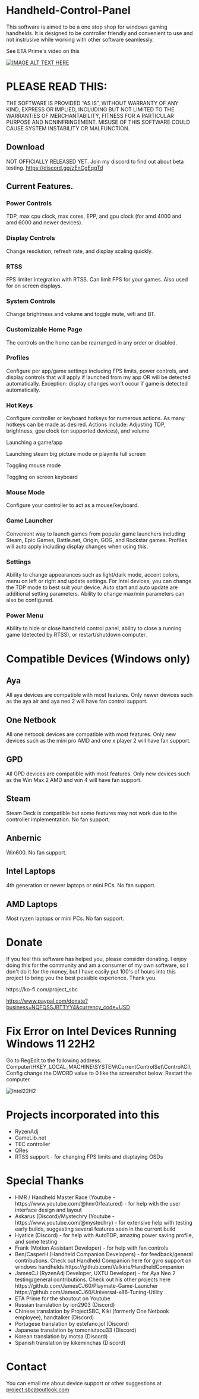 # Handheld-Control-Panel

This software is aimed to be a one stop shop for windows gaming handhelds. It is designed to be controller friendly and convenient to use and not instrusive while working with other software seamlessly. 

See ETA Prime's video on this

[![IMAGE ALT TEXT HERE](https://img.youtube.com/vi/3ioa8EcqFZs/0.jpg)](https://youtu.be/3ioa8EcqFZs)


# PLEASE READ THIS:
THE SOFTWARE IS PROVIDED “AS IS”, WITHOUT WARRANTY OF ANY KIND, EXPRESS OR IMPLIED, INCLUDING BUT NOT LIMITED TO THE WARRANTIES OF MERCHANTABILITY, FITNESS FOR A PARTICULAR PURPOSE AND NONINFRINGEMENT. MISUSE OF THIS SOFTWARE COULD CAUSE SYSTEM INSTABILITY OR MALFUNCTION.

## Download
NOT OFFICIALLY RELEASED YET. Join my discord to find out about beta testing.  https://discord.gg/zEnCgEqgTd

## Current Features.
### Power Controls
TDP, max cpu clock, max cores, EPP, and gpu clock (for amd 4000 and amd 6000 and newer devices).

### Display Controls
Change resolution, refresh rate, and display scaling quickly.

### RTSS
FPS limiter integration with RTSS. Can limit FPS for your games. Also used for on screen displays.

### System Controls
Change brightness and volume and toggle mute, wifi and BT.

### Customizable Home Page
The controls on the home can be rearranged in any order or disabled.

### Profiles
Configure per app/game settings including FPS limits, power controls, and display controls that will apply if launched from my app OR will be detected automatically. Exception: display changes won't occur if game is detected automatically.

### Hot Keys
<p>Configure controller or keyboard hotkeys for numerous actions. As many hotkeys can be made as desired. Actions include:
Adjusting TDP, brightness, gpu clock (on supported devices), and volume</p>
<p>Launching a game/app</p>
<p>Launching steam big picture mode or playnite full screen</p>
<p>Toggling mouse mode</p>
<p>Toggling on screen keyboard</p>

### Mouse Mode
Configure your controller to act as a mouse/keyboard. 

### Game Launcher
Convenient way to launch games from popular game launchers including Steam, Epic Games, Battle.net, Origin, GOG, and Rockstar games. Profiles will auto apply including display changes when using this.

### Settings
Ability to change appearances such as light/dark mode, accent colors, menu on left or right and update settings. For Intel devices, you can change the TDP mode to best suit your device. Auto start and auto update are additional setting parameters. Ability to change max/min parameters can also be configured.

### Power Menu
Ability to hide or close handheld control panel, ability to close a running game (detected by RTSS), or restart/shutdown computer.

# Compatible Devices (Windows only)
## Aya
All aya devices are compatible with most features. Only newer devices such as the aya air and aya neo 2 will have fan control support.

## One Netbook
All one netbook devices are compatible with most features. Only new devices such as the mini pro AMD and one x player 2 will have fan support.

## GPD
All GPD devices are compatible with most features. Only new devices such as the Win Max 2 AMD and win 4 will have fan support.

## Steam
Steam Deck is compatible but some features may not work due to the controller implementation. No fan support.

## Anbernic
Win600. No fan support.

## Intel Laptops
4th generation or newer laptops or mini PCs. No fan support.

## AMD Laptops
Most ryzen laptops or mini PCs. No fan support.

# Donate
<p>If you feel this software has helped you, please consider donating. I enjoy doing this for the community and am a consumer of my own software, so I don't do it for the money, but I have easily put 100's of hours into this project to bring you the best possible experience. Thank you.</p>
https://ko-fi.com/project_sbc

https://www.paypal.com/donate?business=NQFQSSJBTTYY4&currency_code=USD

# Fix Error on Intel Devices Running Windows 11 22H2

Go to RegEdit to the following address:  Computer\HKEY_LOCAL_MACHINE\SYSTEM\CurrentControlSet\Control\CI\Config
change the DWORD value to 0 like the screenshot below.
Restart the computer

![Intel22H2](https://github.com/project-sbc/Power-Control-Panel-v2/blob/master/Intel%2022H2%20driver%20fix.jpg?raw=true "Intel 22H2 fix")

# Projects incorporated into this
<ul>
  <li>RyzenAdj</li>
  <li>GameLib.net</li>
  <li>TEC controller</li>
  <li>QRes</li>
  <li>RTSS support - for changing FPS limits and displaying OSDs</li>
</ul>

# Special Thanks

<ul>
  <li>HMR / Handheld Master Race (Youtube - https://www.youtube.com/@hmr0/featured) - for help with the user interface design and layout</li>
  <li>Askarus (Discord)/Mystechry (Youtube - https://www.youtube.com/@mystechry) - for extensive help with testing early builds, suggesting several features seen in the current build</li>
  <li>Hyatice (Discord) - for help with AutoTDP, amazing power saving profile, and some testing</li>
  <li>Frank (Motion Assistant Developer) - for help with fan controls</li>
  <li>Ben/CasperH (Handheld Companion Developers) - for feedback/general contributions. Check out Handheld Companion here for gyro support on windows handhelds https://github.com/Valkirie/HandheldCompanion</li>
  <li>JamesCJ (RyzenAdj Developer, UXTU Developer) - for Aya Neo 2 testing/general contributions. Check out his other projects here https://github.com/JamesCJ60/Playmate-Game-Launcher   https://github.com/JamesCJ60/Universal-x86-Tuning-Utility </li>
  <li>ETA Prime for the shoutout on Youtube</li>
  <li>Russian translation by ion2903 (Discord)</li>
  <li>Chinese translation by ProjectSBC, Kiki (formerly One Netbook employee), handtalker (Discord)</li>
  <li>Portugese translation by estefano.jol (Discord)</li>  
  <li>Japanese translation by tomoniutaou33 (Discord)</li>
  <li>Korean translation by motsa (Discord)</li>
  <li>Spanish translation by kikeminchas (Discord)</li>
</ul>


# Contact

You can email me about device support or other suggestions at project.sbc@outlook.com




